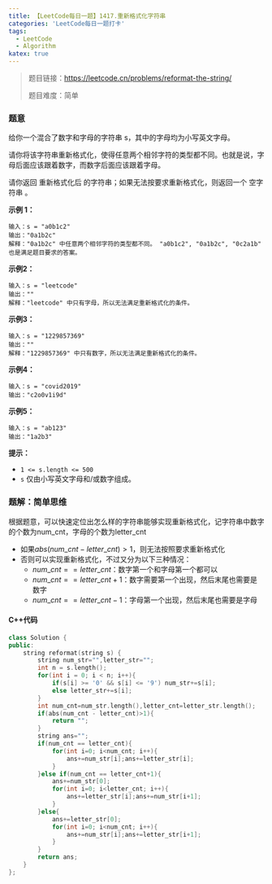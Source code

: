 ```yaml
---
title: 【LeetCode每日一题】1417.重新格式化字符串
categories: 'LeetCode每日一题打卡'
tags: 
  - LeetCode
  - Algorithm
katex: true
---
```


> 题目链接：https://leetcode.cn/problems/reformat-the-string/
>
> 题目难度：简单

### 题意

给你一个混合了数字和字母的字符串 s，其中的字母均为小写英文字母。

请你将该字符串重新格式化，使得任意两个相邻字符的类型都不同。也就是说，字母后面应该跟着数字，而数字后面应该跟着字母。

请你返回 重新格式化后 的字符串；如果无法按要求重新格式化，则返回一个 空字符串 。

**示例 1：**

```
输入：s = "a0b1c2"
输出："0a1b2c"
解释："0a1b2c" 中任意两个相邻字符的类型都不同。 "a0b1c2", "0a1b2c", "0c2a1b" 也是满足题目要求的答案。
```

**示例2：**

```
输入：s = "leetcode"
输出：""
解释："leetcode" 中只有字母，所以无法满足重新格式化的条件。
```

**示例3：**

```
输入：s = "1229857369"
输出：""
解释："1229857369" 中只有数字，所以无法满足重新格式化的条件。
```

**示例4：**

```
输入：s = "covid2019"
输出："c2o0v1i9d"
```

**示例5：**

```
输入：s = "ab123"
输出："1a2b3"
```

**提示：**

- `1 <= s.length <= 500`
- `s` 仅由小写英文字母和/或数字组成。

### 题解：简单思维

根据题意，可以快速定位出怎么样的字符串能够实现重新格式化，记字符串中数字的个数为num_cnt，字母的个数为letter_cnt

- 如果$abs(num\_cnt-letter\_cnt)>1$，则无法按照要求重新格式化
- 否则可以实现重新格式化，不过又分为以下三种情况：
  - $num\_cnt == letter\_cnt$：数字第一个和字母第一个都可以
  - $num\_cnt == letter\_cnt+1$：数字需要第一个出现，然后末尾也需要是数字
  - $num\_cnt == letter\_cnt-1$：字母第一个出现，然后末尾也需要是字母

#### C++代码

```cpp
class Solution {
public:
    string reformat(string s) {
        string num_str="",letter_str="";
        int n = s.length();
        for(int i = 0; i < n; i++){
            if(s[i] >= '0' && s[i] <= '9') num_str+=s[i];
            else letter_str+=s[i];
        }
        int num_cnt=num_str.length(),letter_cnt=letter_str.length();
        if(abs(num_cnt - letter_cnt)>1){
            return "";
        }
        string ans="";
        if(num_cnt == letter_cnt){
            for(int i=0; i<num_cnt; i++){
                ans+=num_str[i];ans+=letter_str[i];
            }
        }else if(num_cnt == letter_cnt+1){
            ans+=num_str[0];
            for(int i=0; i<letter_cnt; i++){
                ans+=letter_str[i];ans+=num_str[i+1];
            }
        }else{
            ans+=letter_str[0];
            for(int i=0; i<num_cnt; i++){
                ans+=num_str[i];ans+=letter_str[i+1];
            }
        }
        return ans;
    }
};
```

